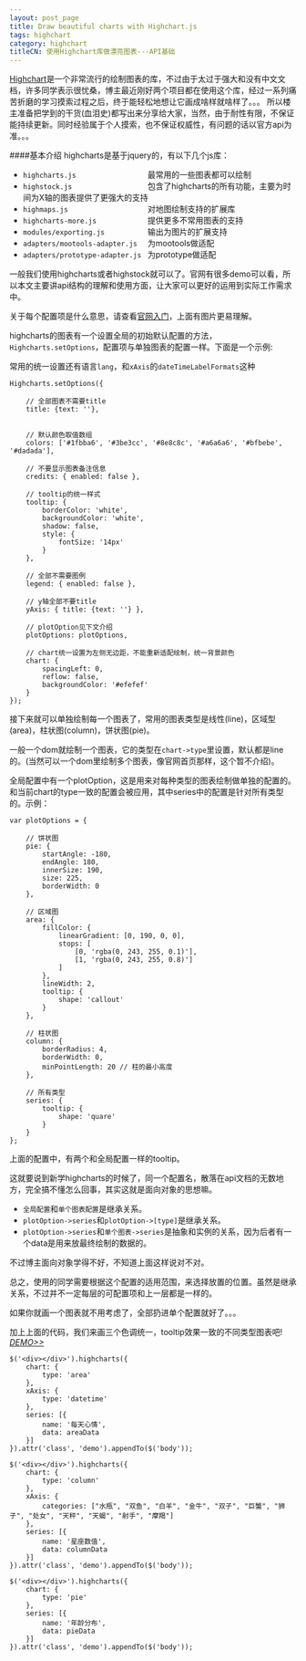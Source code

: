 ```yaml
---
layout: post_page
title: Draw beautiful charts with Highchart.js
tags: highchart
category: highchart
titleCN: 使用Highchart库做漂亮图表---API基础
---
```


[Highchart](http://www.highcharts.com/)是一个非常流行的绘制图表的库，不过由于太过于强大和没有中文文档，许多同学表示很忧桑，博主最近刚好两个项目都在使用这个库，经过一系列痛苦折磨的学习摸索过程之后，终于能轻松地想让它画成啥样就啥样了。。。
所以楼主准备把学到的干货(血泪史)都写出来分享给大家，当然，由于耐性有限，不保证能持续更新。同时经验属于个人摸索，也不保证权威性，有问题的话以官方api为准。。。

####基本介绍
highcharts是基于jquery的，有以下几个js库：
 - `highcharts.js                 `   最常用的一些图表都可以绘制
 - `highstock.js                  `   包含了highcharts的所有功能，主要为时间为X轴的图表提供了更强大的支持
 - `highmaps.js                   `   对地图绘制支持的扩展库
 - `highcharts-more.js            `   提供更多不常用图表的支持
 - `modules/exporting.js          `   输出为图片的扩展支持
 - `adapters/mootools-adapter.js  `   为mootools做适配
 - `adapters/prototype-adapter.js `   为prototype做适配


一般我们使用highcharts或者highstock就可以了。官网有很多demo可以看，所以本文主要讲api结构的理解和使用方面，让大家可以更好的运用到实际工作需求中。

关于每个配置项是什么意思，请查看[官网入门](http://www.highcharts.com/docs/chart-concepts/understanding-highcharts/)，上面有图片更易理解。

highcharts的图表有一个设置全局的初始默认配置的方法，`Highcharts.setOptions`，配置项与单独图表的配置一样。下面是一个示例:

常用的统一设置还有语言`lang`，和`xAxis`的`dateTimeLabelFormats`这种

    Highcharts.setOptions({

        // 全部图表不需要title
        title: {text: ''},


        // 默认颜色取值数组
        colors: ['#1fbba6', '#3be3cc', '#8e8c8c', '#a6a6a6', '#bfbebe', '#dadada'],

        // 不要显示图表备注信息
        credits: { enabled: false },

        // tooltip的统一样式
        tooltip: {
            borderColor: 'white',
            backgroundColor: 'white',
            shadow: false,
            style: {
                fontSize: '14px'
            }
        },

        // 全部不需要图例
        legend: { enabled: false },

        // y轴全部不要title
        yAxis: { title: {text: ''} },

        // plotOption见下文介绍
        plotOptions: plotOptions,

        // chart统一设置为左侧无边距，不能重新适配绘制，统一背景颜色
        chart: {
            spacingLeft: 0,
            reflow: false,
            backgroundColor: '#efefef'
        }
    });

接下来就可以单独绘制每一个图表了，常用的图表类型是线性(line)，区域型(area)，柱状图(column)，饼状图(pie)。

一般一个dom就绘制一个图表，它的类型在`chart->type`里设置，默认都是line的。(当然可以一个dom里绘制多个图表，像官网首页那样，这个暂不介绍)。

全局配置中有一个plotOption，这是用来对每种类型的图表绘制做单独的配置的。和当前chart的type一致的配置会被应用，其中series中的配置是针对所有类型的。示例：

    var plotOptions = {

        // 饼状图
        pie: {
            startAngle: -180,
            endAngle: 180,
            innerSize: 190,
            size: 225,
            borderWidth: 0
        },

        // 区域图
        area: {
            fillColor: {
                linearGradient: [0, 190, 0, 0],
                stops: [
                    [0, 'rgba(0, 243, 255, 0.1)'],
                    [1, 'rgba(0, 243, 255, 0.8)']
                ]
            },
            lineWidth: 2,
            tooltip: {
                shape: 'callout'
            }
        },

        // 柱状图
        column: {
            borderRadius: 4,
            borderWidth: 0,
            minPointLength: 20 // 柱的最小高度
        },

        // 所有类型
        series: {
            tooltip: {
                shape: 'quare'
            }
        }
    };

上面的配置中，有两个和全局配置一样的tooltip。

这就要说到新学highcharts的时候了，同一个配置名，散落在api文档的无数地方，完全搞不懂怎么回事，其实这就是面向对象的思想嘛。

 - `全局配置`和`单个图表配置`是继承关系。
 - `plotOption->series`和`plotOption->[type]`是继承关系。
 - `plotOption->series`和`单个图表->series`是抽象和实例的关系，因为后者有一个data是用来放最终绘制的数据的。

不过博主面向对象学得不好，不知道上面这样说对不对。

总之，使用的同学需要根据这个配置的适用范围，来选择放置的位置。虽然是继承关系，不过并不一定每层的可配置项和上一层都是一样的。

如果你就画一个图表就不用考虑了，全部扔进单个配置就好了。。。

加上上面的代码，我们来画三个色调统一，tooltip效果一致的不同类型图表吧! [_DEMO>>_](/demo/2014-04-28-Draw-Beautiful-Charts-with-HighchartJs/index.html)

    $('<div></div>').highcharts({
        chart: {
            type: 'area'
        },
        xAxis: {
            type: 'datetime'
        },
        series: [{
            name: '每天心情',
            data: areaData
        }]
    }).attr('class', 'demo').appendTo($('body'));
    
    $('<div></div>').highcharts({
        chart: {
            type: 'column'
        },
        xAxis: {
            categories: ["水瓶", "双鱼", "白羊", "金牛", "双子", "巨蟹", "狮子", "处女", "天秤", "天蝎", "射手", "摩羯"]
        },
        series: [{
            name: '星座数值',
            data: columnData
        }]
    }).attr('class', 'demo').appendTo($('body'));
    
    $('<div></div>').highcharts({
        chart: {
            type: 'pie'
        },
        series: [{
            name: '年龄分布',
            data: pieData
        }]
    }).attr('class', 'demo').appendTo($('body'));
